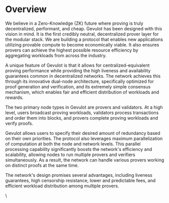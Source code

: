 # Overview

We believe in a Zero-Knowledge (ZK) future where proving is truly decentralized, performant, and cheap. Gevulot has been designed with this vision in mind. It is the first credibly neutral, decentralized prover layer for the modular stack. We are building a protocol that enables new applications utilizing provable compute to become economically viable. It also ensures provers can achieve the highest possible resource efficiency by aggregating workloads from across the industry.

A unique feature of Gevulot is that it allows for centralized-equivalent proving performance while providing the high liveness and availability guarantees common in decentralized networks. The network achieves this through its innovative dual-node architecture, specifically optimized for proof generation and verification, and its extremely simple consensus mechanism, which enables fair and efficient distribution of workloads and rewards.

The two primary node types in Gevulot are provers and validators. At a high level, users broadcast proving workloads, validators process transactions and order them into blocks, and provers complete proving workloads and verify proofs.

Gevulot allows users to specify their desired amount of redundancy based on their own priorities. The protocol also leverages maximum parallelization of computation at both the node and network levels. This parallel processing capability significantly boosts the network's efficiency and scalability, allowing nodes to run multiple provers and verifiers simultaneously. As a result, the network can handle various provers working on distinct proofs at the same time.

The network's design promises several advantages, including liveness guarantees, high censorship resistance, lower and predictable fees, and efficient workload distribution among multiple provers.

\


